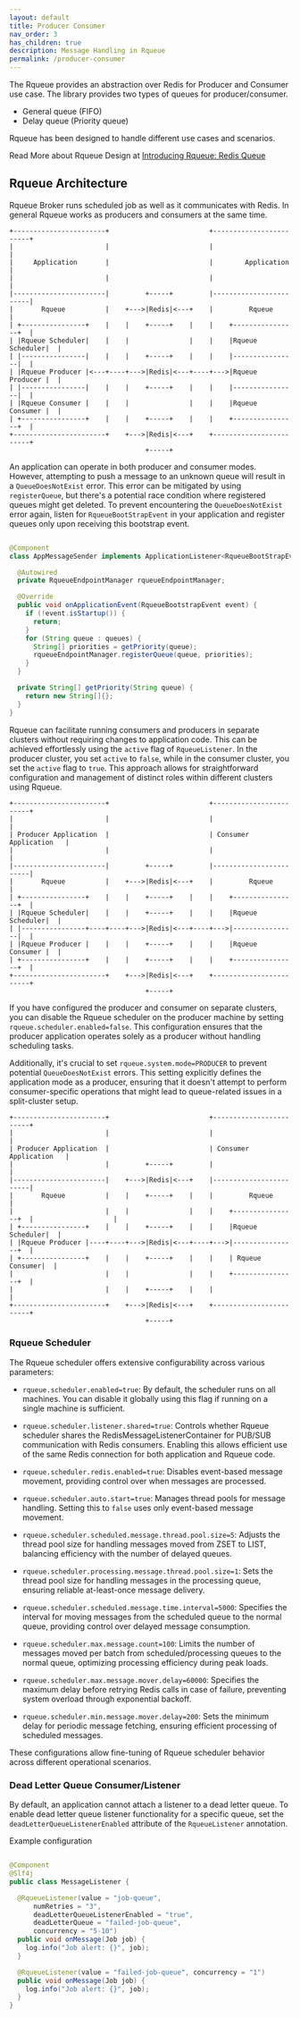 ```yaml
---
layout: default
title: Producer Consumer
nav_order: 3
has_children: true
description: Message Handling in Rqueue
permalink: /producer-consumer
---
```



The Rqueue provides an abstraction over Redis for Producer and Consumer use case. The library
provides two types of queues for producer/consumer.

* General queue (FIFO)
* Delay queue (Priority queue)

Rqueue has been designed to handle different use cases and scenarios.

Read More about Rqueue Design at [Introducing Rqueue: Redis Queue][Introducing Rqueue]

Rqueue Architecture
--------------------
Rqueue Broker runs scheduled job as well as it communicates with Redis. In general Rqueue works as
producers and consumers at the same time.

```text
+-----------------------+                         +------------------------+
|                       |                         |                        |
|     Application       |                         |        Application     | 
|                       |                         |                        |
|-----------------------|         +-----+         |------------------------|
|       Rqueue          |    +--->|Redis|<---+    |         Rqueue         |
| +----------------+    |    |    +-----+    |    |    +----------------+  |                    
| |Rqueue Scheduler|    |    |               |    |    |Rqueue Scheduler|  |
| |----------------|    |    |    +-----+    |    |    |----------------|  |
| |Rqueue Producer |<---+----+--->|Redis|<---+----+--->|Rqueue Producer |  |
| |----------------|    |    |    +-----+    |    |    |----------------|  |
| |Rqueue Consumer |    |    |               |    |    |Rqueue Consumer |  |
| +----------------+    |    |    +-----+    |    |    +----------------+  |                
+-----------------------+    +--->|Redis|<---+    +------------------------+
                                  +-----+                                 
```  

An application can operate in both producer and consumer modes. However, attempting to push a
message to an unknown queue will result in a `QueueDoesNotExist` error. This error can be mitigated
by using `registerQueue`, but there's a potential race condition where registered queues might get
deleted. To prevent encountering the `QueueDoesNotExist` error again, listen
for `RqueueBootStrapEvent` in your application and register queues only upon receiving this
bootstrap event.

```java

@Component
class AppMessageSender implements ApplicationListener<RqueueBootStrapEvent> {

  @Autowired
  private RqueueEndpointManager rqueueEndpointManager;

  @Override
  public void onApplicationEvent(RqueueBootstrapEvent event) {
    if (!event.isStartup()) {
      return;
    }
    for (String queue : queues) {
      String[] priorities = getPriority(queue);
      rqueueEndpointManager.registerQueue(queue, priorities);
    }
  }

  private String[] getPriority(String queue) {
    return new String[]{};
  }
} 
```

Rqueue can facilitate running consumers and producers in separate clusters without requiring changes
to application code. This can be achieved effortlessly using the `active` flag of `RqueueListener`.
In the producer cluster, you set `active` to `false`, while in the consumer cluster, you set
the `active` flag to `true`. This approach allows for straightforward configuration and management
of distinct roles within different clusters using Rqueue.

```text
+-----------------------+                         +------------------------+
|                       |                         |                        |
| Producer Application  |                         | Consumer Application   | 
|                       |                         |                        |
|-----------------------|         +-----+         |------------------------|
|       Rqueue          |    +--->|Redis|<---+    |         Rqueue         |
| +----------------+    |    |    +-----+    |    |    +----------------+  |                    
| |Rqueue Scheduler|    |    |    +-----+    |    |    |Rqueue Scheduler|  |
| |----------------+----+----+--->|Redis|<---+----+--->|----------------|  |
| |Rqueue Producer |    |    |    +-----+    |    |    |Rqueue Consumer |  |
| +----------------+    |    |    +-----+    |    |    +----------------+  |
+-----------------------+    +--->|Redis|<---+    +------------------------+
                                  +-----+                                 
```  

If you have configured the producer and consumer on separate clusters, you can disable the Rqueue
scheduler on the producer machine by setting `rqueue.scheduler.enabled=false`. This configuration
ensures that the producer application operates solely as a producer without handling scheduling
tasks.

Additionally, it's crucial to set `rqueue.system.mode=PRODUCER` to prevent
potential `QueueDoesNotExist` errors. This setting explicitly defines the application mode as a
producer, ensuring that it doesn't attempt to perform consumer-specific operations that might lead
to queue-related issues in a split-cluster setup.

```text
+-----------------------+                         +------------------------+
|                       |                         |                        |
| Producer Application  |                         | Consumer Application   | 
|                       |         +-----+         |                        |
|-----------------------|    +--->|Redis|<---+    |------------------------|
|       Rqueue          |    |    +-----+    |    |         Rqueue         |
|                       |    |               |    |    +----------------+  |                    |
| +----------------+    |    |    +-----+    |    |    |Rqueue Scheduler|  |                    
| |Rqueue Producer |----+----+--->|Redis|<---+----+--->|----------------+  |
| +----------------+    |    |    +-----+    |    |    | Rqueue Consumer|  |
|                       |    |               |    |    +----------------+  |
|                       |    |    +-----+    |    |                        |
+-----------------------+    +--->|Redis|<---+    +------------------------+
                                  +-----+                                 
```  

### Rqueue Scheduler

The Rqueue scheduler offers extensive configurability across various parameters:

- `rqueue.scheduler.enabled=true`: By default, the scheduler runs on all machines. You can disable
  it globally using this flag if running on a single machine is sufficient.

- `rqueue.scheduler.listener.shared=true`: Controls whether Rqueue scheduler shares the
  RedisMessageListenerContainer for PUB/SUB communication with Redis consumers. Enabling this allows
  efficient use of the same Redis connection for both application and Rqueue code.

- `rqueue.scheduler.redis.enabled=true`: Disables event-based message movement, providing control
  over when messages are processed.

- `rqueue.scheduler.auto.start=true`: Manages thread pools for message handling. Setting this
  to `false` uses only event-based message movement.

- `rqueue.scheduler.scheduled.message.thread.pool.size=5`: Adjusts the thread pool size for handling
  messages moved from ZSET to LIST, balancing efficiency with the number of delayed queues.

- `rqueue.scheduler.processing.message.thread.pool.size=1`: Sets the thread pool size for handling
  messages in the processing queue, ensuring reliable at-least-once message delivery.

- `rqueue.scheduler.scheduled.message.time.interval=5000`: Specifies the interval for moving
  messages from the scheduled queue to the normal queue, providing control over delayed message
  consumption.

- `rqueue.scheduler.max.message.count=100`: Limits the number of messages moved per batch from
  scheduled/processing queues to the normal queue, optimizing processing efficiency during peak
  loads.

- `rqueue.scheduler.max.message.mover.delay=60000`: Specifies the maximum delay before retrying
  Redis calls in case of failure, preventing system overload through exponential backoff.

- `rqueue.scheduler.min.message.mover.delay=200`: Sets the minimum delay for periodic message
  fetching, ensuring efficient processing of scheduled messages.

These configurations allow fine-tuning of Rqueue scheduler behavior across different operational
scenarios.

### Dead Letter Queue Consumer/Listener

By default, an application cannot attach a listener to a dead letter queue. To enable dead letter
queue listener functionality for a specific queue, set the `deadLetterQueueListenerEnabled`
attribute of the `RqueueListener` annotation.

Example configuration

```java

@Component
@Slf4j
public class MessageListener {

  @RqueueListener(value = "job-queue",
      numRetries = "3",
      deadLetterQueueListenerEnabled = "true",
      deadLetterQueue = "failed-job-queue",
      concurrency = "5-10")
  public void onMessage(Job job) {
    log.info("Job alert: {}", job);
  }

  @RqueueListener(value = "failed-job-queue", concurrency = "1")
  public void onMessage(Job job) {
    log.info("Job alert: {}", job);
  }
}
```

[Introducing Rqueue]: https://sonus21.medium.com/introducing-rqueue-redis-queue-d344f5c36e1b
